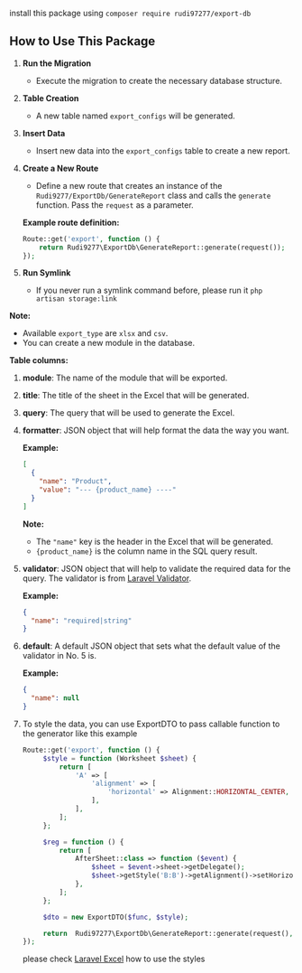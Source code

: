 install this package using
`composer require rudi97277/export-db`

## How to Use This Package

1. **Run the Migration**

   - Execute the migration to create the necessary database structure.

2. **Table Creation**

   - A new table named `export_configs` will be generated.

3. **Insert Data**

   - Insert new data into the `export_configs` table to create a new report.

4. **Create a New Route**

   - Define a new route that creates an instance of the `Rudi9277/ExportDb/GenerateReport` class and calls the `generate` function. Pass the `request` as a parameter.

   **Example route definition:**

   ```php
   Route::get('export', function () {
       return Rudi9277\ExportDb\GenerateReport::generate(request());
   });
   ```

5. **Run Symlink**

   - If you never run a symlink command before, please run it `php artisan storage:link`

**Note:**

- Available `export_type` are `xlsx` and `csv`.
- You can create a new module in the database.

**Table columns:**

1. **module**: The name of the module that will be exported.
2. **title**: The title of the sheet in the Excel that will be generated.
3. **query**: The query that will be used to generate the Excel.
4. **formatter**: JSON object that will help format the data the way you want.

   **Example:**

   ```json
   [
     {
       "name": "Product",
       "value": "--- {product_name} ----"
     }
   ]
   ```

   **Note:**

   - The `"name"` key is the header in the Excel that will be generated.
   - `{product_name}` is the column name in the SQL query result.

5. **validator**: JSON object that will help to validate the required data for the query. The validator is from [Laravel Validator](https://laravel.com/docs/11.x/validation).

   **Example:**

   ```json
   {
     "name": "required|string"
   }
   ```

6. **default**: A default JSON object that sets what the default value of the validator in No. 5 is.

   **Example:**

   ```json
   {
     "name": null
   }
   ```

7. To style the data, you can use ExportDTO to pass callable function to the generator like this example

   ```php
   Route::get('export', function () {
        $style = function (Worksheet $sheet) {
            return [
                'A' => [
                    'alignment' => [
                        'horizontal' => Alignment::HORIZONTAL_CENTER,
                    ],
                ],
            ];
        };

        $reg = function () {
            return [
                AfterSheet::class => function ($event) {
                    $sheet = $event->sheet->getDelegate();
                    $sheet->getStyle('B:B')->getAlignment()->setHorizontal(Alignment::HORIZONTAL_CENTER);
                },
            ];
        };

        $dto = new ExportDTO($func, $style);

        return  Rudi97277\ExportDb\GenerateReport::generate(request(),$dto);
   });
   ```

   please check [Laravel Excel](https://laravel-excel.com/) how to use the styles
